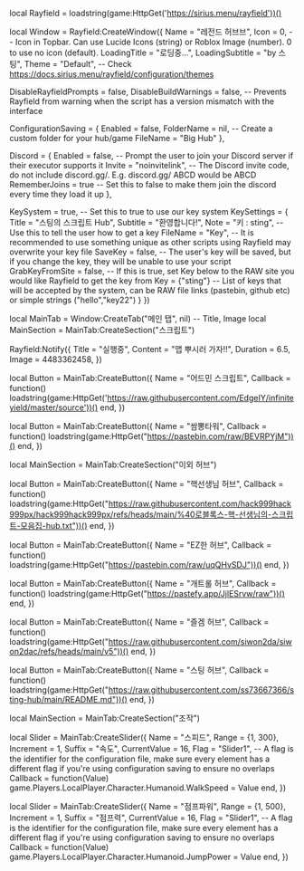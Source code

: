 local Rayfield = loadstring(game:HttpGet('https://sirius.menu/rayfield'))()

local Window = Rayfield:CreateWindow({
   Name = "레전드 허브브",
   Icon = 0, -- Icon in Topbar. Can use Lucide Icons (string) or Roblox Image (number). 0 to use no icon (default).
   LoadingTitle = "로딩중...",
   LoadingSubtitle = "by 스팅",
   Theme = "Default", -- Check https://docs.sirius.menu/rayfield/configuration/themes

   DisableRayfieldPrompts = false,
   DisableBuildWarnings = false, -- Prevents Rayfield from warning when the script has a version mismatch with the interface

   ConfigurationSaving = {
      Enabled = false,
      FolderName = nil, -- Create a custom folder for your hub/game
      FileName = "Big Hub"
   },

   Discord = {
      Enabled = false, -- Prompt the user to join your Discord server if their executor supports it
      Invite = "noinvitelink", -- The Discord invite code, do not include discord.gg/. E.g. discord.gg/ ABCD would be ABCD
      RememberJoins = true -- Set this to false to make them join the discord every time they load it up
   },

   KeySystem = true, -- Set this to true to use our key system
   KeySettings = {
      Title = "스팅의 스크립트 Hub",
      Subtitle = "환영합니다!",
      Note = "키 : sting", -- Use this to tell the user how to get a key
      FileName = "Key", -- It is recommended to use something unique as other scripts using Rayfield may overwrite your key file
      SaveKey = false, -- The user's key will be saved, but if you change the key, they will be unable to use your script
      GrabKeyFromSite = false, -- If this is true, set Key below to the RAW site you would like Rayfield to get the key from
      Key = {"sting"} -- List of keys that will be accepted by the system, can be RAW file links (pastebin, github etc) or simple strings ("hello","key22")
   }
})

local MainTab = Window:CreateTab("메인 탭", nil) -- Title, Image
local MainSection = MainTab:CreateSection("스크립트")

Rayfield:Notify({
   Title = "실행중",
   Content = "맵 뿌시러 가자!!",
   Duration = 6.5,
   Image = 4483362458,
})

local Button = MainTab:CreateButton({
   Name = "어드민 스크립트",
   Callback = function()
   loadstring(game:HttpGet('https://raw.githubusercontent.com/EdgeIY/infiniteyield/master/source'))()
   end,
})

local Button = MainTab:CreateButton({
   Name = "쌈뽕타워",
   Callback = function()
   loadstring(game:HttpGet("https://pastebin.com/raw/BEVRPYjM"))()
   end,
})

local MainSection = MainTab:CreateSection("이외 허브")

local Button = MainTab:CreateButton({
   Name = "핵선생님 허브",
   Callback = function()
  loadstring(game:HttpGet("https://raw.githubusercontent.com/hack999hack999px/hack999hack999px/refs/heads/main/%40로블록스-핵-선생님의-스크립트-모음집-hub.txt"))()
   end,
})

local Button = MainTab:CreateButton({
   Name = "EZ한 허브",
   Callback = function()
   loadstring(game:HttpGet("https://pastebin.com/raw/uqQHvSDJ"))()
   end,
})

local Button = MainTab:CreateButton({
   Name = "개트롤 허브",
   Callback = function()
   loadstring(game:HttpGet("https://pastefy.app/JjlESrvw/raw"))()
   end,
})

local Button = MainTab:CreateButton({
   Name = "즐겜 허브",
   Callback = function()
   loadstring(game:HttpGet("https://raw.githubusercontent.com/siwon2da/siwon2dac/refs/heads/main/v5"))()
   end,
})

local Button = MainTab:CreateButton({
   Name = "스팅 허브",
   Callback = function()
   loadstring(game:HttpGet("https://raw.githubusercontent.com/ss73667366/sting-hub/main/README.md"))()
   end,
})

local MainSection = MainTab:CreateSection("조작")

local Slider = MainTab:CreateSlider({
   Name = "스피드",
   Range = {1, 300},
   Increment = 1,
   Suffix = "속도",
   CurrentValue = 16,
   Flag = "Slider1", -- A flag is the identifier for the configuration file, make sure every element has a different flag if you're using configuration saving to ensure no overlaps
   Callback = function(Value)
   game.Players.LocalPlayer.Character.Humanoid.WalkSpeed = Value 
   end,
})

local Slider = MainTab:CreateSlider({
   Name = "점프파워",
   Range = {1, 500},
   Increment = 1,
   Suffix = "점프력",
   CurrentValue = 16,
   Flag = "Slider1", -- A flag is the identifier for the configuration file, make sure every element has a different flag if you're using configuration saving to ensure no overlaps
   Callback = function(Value)
   game.Players.LocalPlayer.Character.Humanoid.JumpPower = Value
   end,
})
